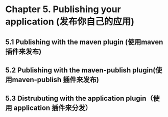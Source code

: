 # Chapter 5. Publishing your application (发布你自己的应用)

## 5.1 Publishing with the maven plugin (使用maven 插件来发布)

## 5.2 Publishing with the maven-publish plugin(使用maven-publish 插件来发布)

## 5.3 Distrubuting with the application plugin（使用 application 插件来分发）


